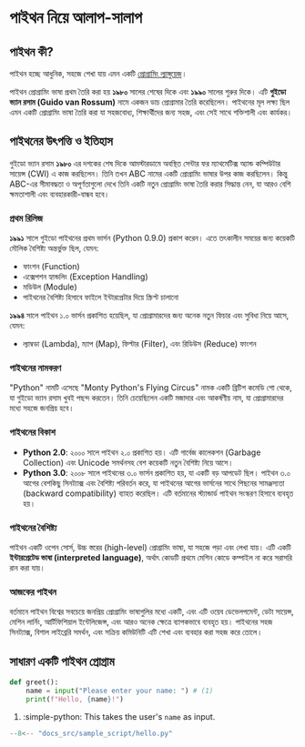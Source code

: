 # পাইথন নিয়ে আলাপ-সালাপ

## পাইথন কী?
পাইথন হচ্ছে আধুনিক, সহজে শেখা যায় এমন একটি [প্রোগ্রামিং ল্যাঙ্গুয়েজ](fundamentals/what-is-a-programming-language.md#প্রোগ্রামিং-ল্যাঙ্গুয়েজ-কী)।

পাইথন প্রোগ্রামিং ভাষা প্রথম তৈরি করা হয় **১৯৮০** সালের শেষের দিকে এবং **১৯৯০** সালের শুরুর দিকে। এটি **গুইডো ভ্যান রসাম (Guido van Rossum)** নামে একজন ডাচ প্রোগ্রামার তৈরি করেছিলেন। পাইথনের মূল লক্ষ্য ছিল এমন একটি প্রোগ্রামিং ভাষা তৈরি করা যা সহজবোধ্য, শিক্ষার্থীদের জন্য সহজ, এবং সেই সাথে শক্তিশালী এবং কার্যকর।

## পাইথনের উৎপত্তি ও ইতিহাস
গুইডো ভ্যান রসাম **১৯৮০** এর দশকের শেষ দিকে আমস্টারডামে অবস্থিত সেন্টার ফর ম্যাথমেটিক্স অ্যান্ড কম্পিউটার সায়েন্স (CWI) এ কাজ করছিলেন। তিনি তখন ABC নামের একটি প্রোগ্রামিং ভাষার উপর কাজ করছিলেন। কিন্তু ABC-এর সীমাবদ্ধতা ও অপূর্ণতাগুলো দেখে তিনি একটি নতুন প্রোগ্রামিং ভাষা তৈরি করার সিদ্ধান্ত নেন, যা  আরও বেশি ক্ষমতাশালী এবং ব্যবহারকারী-বান্ধব হবে।

### প্রথম রিলিজ
**১৯৯১** সালে গুইডো পাইথনের প্রথম ভার্সন (Python 0.9.0) প্রকাশ করেন। এতে তৎকালীন সময়ের জন্য কয়েকটি মৌলিক বৈশিষ্ট্য অন্তর্ভুক্ত ছিল, যেমন:
- ফাংশন (Function)
- এক্সেপশন হ্যান্ডলিং (Exception Handling)
- মডিউল (Module)
- পাইথনের বৈশিষ্ট্য হিসাবে ফাইলে ইন্টারপ্রেটার দিয়ে স্ক্রিপ্ট চালানো

**১৯৯৪** সালে পাইথন ১.০ ভার্সন প্রকাশিত হয়েছিল, যা প্রোগ্রামারদের জন্য অনেক নতুন ফিচার এবং সুবিধা নিয়ে আসে, যেমন:
- ল্যাম্বডা (Lambda), ম্যাপ (Map), ফিল্টার (Filter), এবং রিডিউস (Reduce) ফাংশন

### পাইথনের নামকরণ
"Python" নামটি এসেছে "Monty Python's Flying Circus" নামক একটি ব্রিটিশ কমেডি শো থেকে, যা গুইডো ভ্যান রসাম খুবই পছন্দ করতেন। তিনি চেয়েছিলেন একটি মজাদার এবং আকর্ষণীয় নাম, যা প্রোগ্রামারদের মধ্যে সহজে জনপ্রিয় হবে।

### পাইথনের বিকাশ
- **Python 2.0**: ২০০০ সালে পাইথন ২.০ প্রকাশিত হয়। এটি গার্বেজ কালেকশন (Garbage Collection) এবং Unicode সমর্থনসহ বেশ কয়েকটি নতুন বৈশিষ্ট্য নিয়ে আসে।
- **Python 3.0**: ২০০৮ সালে পাইথনের ৩.০ ভার্সন প্রকাশিত হয়, যা একটি বড় আপডেট ছিল। পাইথন ৩.০ আগের বেশকিছু সিনট্যাক্স এবং বৈশিষ্ট্য পরিবর্তন করে, যা পাইথনের আগের ভার্সনের সাথে পিছনের সামঞ্জস্যতা (backward compatibility) ব্যাহত করেছিল। এটি বর্তমানের স্ট্যান্ডার্ড পাইথন সংস্করণ হিসাবে ব্যবহৃত হয়।

### পাইথনের বৈশিষ্ট্য
পাইথন একটি ওপেন সোর্স, উচ্চ স্তরের (high-level) প্রোগ্রামিং ভাষা, যা সহজে পড়া এবং লেখা যায়। এটি একটি **ইন্টারপ্রেটেড ভাষা (interpreted language)**, অর্থাৎ কোডটি প্রথমে মেশিন কোডে কম্পাইল না করে সরাসরি রান করা যায়।

### আজকের পাইথন
বর্তমানে পাইথন বিশ্বের সবচেয়ে জনপ্রিয় প্রোগ্রামিং ভাষাগুলির মধ্যে একটি, এবং এটি ওয়েব ডেভেলপমেন্ট, ডেটা সায়েন্স, মেশিন লার্নিং, আর্টিফিশিয়াল ইন্টেলিজেন্স, এবং আরও অনেক ক্ষেত্রে ব্যাপকভাবে ব্যবহৃত হয়। পাইথনের সহজ সিনট্যাক্স, বিশাল লাইব্রেরি সমর্থন, এবং সক্রিয় কমিউনিটি এটি শেখা এবং ব্যবহার করা সহজ করে তোলে।

## সাধারণ একটি পাইথন প্রোগ্রাম

```py title="hello.py" linenums="1" hl_lines="2"
def greet():
    name = input("Please enter your name: ") # (1)
    print(f"Hello, {name}!")
```

1.  :simple-python: This takes the user's `name` as input.

```py title="embedded_hello.py" linenums="1" hl_lines="2"
--8<-- "docs_src/sample_script/hello.py"
```